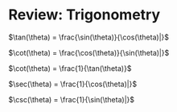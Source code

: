 # Review: Trigonometry

$\tan(\theta) = \frac{\sin(\theta)}{\cos(\theta)|}$

$\cot(\theta) = \frac{\cos(\theta)}{\sin(\theta)|}$

$\cot(\theta) = \frac{1}{\tan(\theta)}$

$\sec(\theta) = \frac{1}{\cos(\theta)|}$

$\csc(\theta) = \frac{1}{\sin(\theta)|}$
